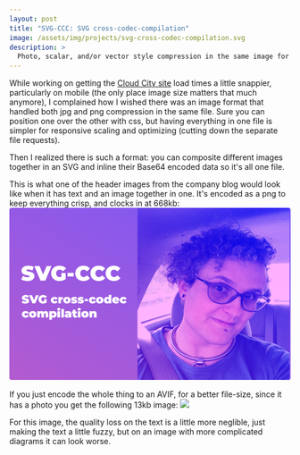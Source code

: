 ```yaml
---
layout: post
title: "SVG-CCC: SVG cross-codec-compilation"
image: /assets/img/projects/svg-cross-codec-compilation.svg
description: >
  Photo, scalar, and/or vector style compression in the same image for smaller size w/o losing crisp lines
---
```


While working on getting the [Cloud City site](https://cloudcoty.io) load times a little snappier, particularly on mobile (the only place image size matters that much anymore), I complained how I wished there was an image format that handled both jpg and png compression in the same file. Sure you can position one over the other with css, but having everything in one file is simpler for responsive scaling and optimizing (cutting down the separate file requests).

Then I realized there is such a format: you can composite different images together in an SVG and inline their Base64 encoded data so it's all one file.

This is what one of the header images from the company blog would look like when it has text and an image together in one. It's encoded as a png to keep everything crisp, and clocks in at 668kb:
![](/assets/img/posts/cross-codec-compilation.png)

If you just encode the whole thing to an AVIF, for a better file-size, since it has a photo you get the following 13kb image:
![](/assets/img/posts/cross-codec-compilation.avif)

For this image, the quality loss on the text is a little more neglible, just making the text a little fuzzy, but on an image with more complicated diagrams it can look worse.